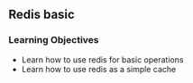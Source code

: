 ## Redis basic

### Learning Objectives
* Learn how to use redis for basic operations
* Learn how to use redis as a simple cache
